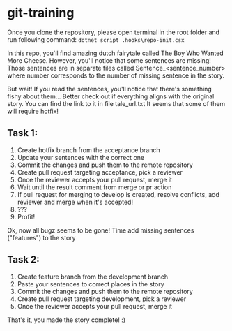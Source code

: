 # git-training

Once you clone the repository, please open terminal in the root folder and run following command:
`dotnet script .hooks\repo-init.csx`

In this repo, you'll find amazing dutch fairytale called The Boy Who Wanted More Cheese. However, you'll notice that some sentences are missing! Those sentences are in separate files called Sentence_<sentence_number> where number corresponds to the number of missing sentence in the story.

But wait! If you read the sentences, you'll notice that there's something fishy about them... Better check out if everything aligns with the original story. You can find the link to it in file tale_url.txt
It seems that some of them will require hotfix!

## Task 1:
1. Create hotfix branch from the acceptance branch
2. Update your sentences with the correct one
3. Commit the changes and push them to the remote repository
4. Create pull request targeting acceptance, pick a reviewer 
5. Once the reviewer accepts your pull request, merge it
6. Wait until the result comment from merge or pr action
7. If pull request for merging to develop is created, resolve conflicts, add reviewer and merge when it's accepted!
8. ???
9. Profit!

Ok, now all bugz seems to be gone! Time add missing sentences ("features") to the story

## Task 2:
1. Create feature branch from the development branch
2. Paste your sentences to correct places in the story
3. Commit the changes and push them to the remote repository
4. Create pull request targeting development, pick a reviewer 
5. Once the reviewer accepts your pull request, merge it

That's it, you made the story complete! :)
